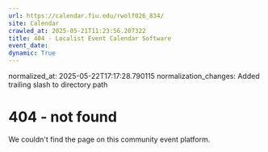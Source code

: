 ```yaml
---
url: https://calendar.fiu.edu/rwolf026_834/
site: Calendar
crawled_at: 2025-05-21T11:23:56.207322
title: 404 - Localist Event Calendar Software
event_date: 
dynamic: True
---
```

normalized_at: 2025-05-22T17:17:28.790115
normalization_changes: Added trailing slash to directory path

# 404 - not found
We couldn't find the page on this community event platform.
